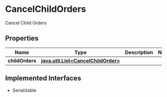 

# CancelChildOrders

Cancel Child Orders

## Properties

Name | Type | Description | Notes
------------ | ------------- | ------------- | -------------
**childOrders** | [**java.util.List&lt;CancelChildOrder&gt;**](CancelChildOrder.md) |  | 


## Implemented Interfaces

* Serializable


